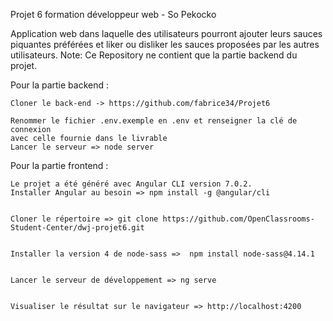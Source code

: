 Projet 6 formation développeur web - So Pekocko


Application web dans laquelle des utilisateurs 
pourront ajouter leurs sauces piquantes préférées 
et liker ou disliker les sauces proposées par les autres utilisateurs.
Note: Ce Repository ne contient que la partie backend du projet.



Pour la partie backend :


    Cloner le back-end -> https://github.com/fabrice34/Projet6 
    
    Renommer le fichier .env.exemple en .env et renseigner la clé de connexion 
    avec celle fournie dans le livrable
    Lancer le serveur => node server

Pour la partie frontend :


    Le projet a été généré avec Angular CLI version 7.0.2.
    Installer Angular au besoin => npm install -g @angular/cli
    
    
    Cloner le répertoire => git clone https://github.com/OpenClassrooms-Student-Center/dwj-projet6.git
    
    
    Installer la version 4 de node-sass =>  npm install node-sass@4.14.1
    
    
    Lancer le serveur de développement => ng serve
    
    
    Visualiser le résultat sur le navigateur => http://localhost:4200
